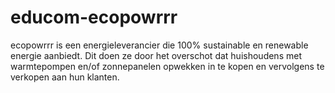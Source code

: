 # educom-ecopowrrr
ecopowrrr is een energieleverancier die 100% sustainable en renewable energie aanbiedt. Dit doen ze door het overschot dat huishoudens met warmtepompen en/of zonnepanelen opwekken in te kopen en vervolgens te verkopen aan hun klanten.
